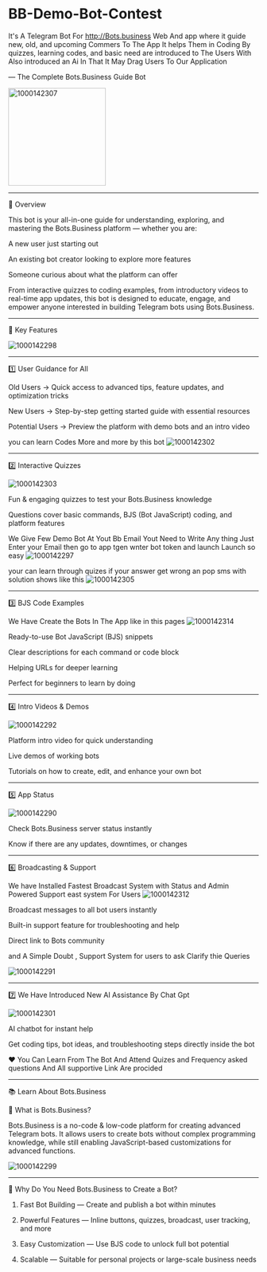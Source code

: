 # BB-Demo-Bot-Contest
It's A Telegram Bot For http://Bots.business Web And app where it guide new, old, and upcoming Commers To The App It helps Them in Coding By quizzes, learning codes, and basic need are introduced to The Users With Also introduced an Ai In That It May Drag  Users To Our Application 


 — The Complete Bots.Business Guide Bot
 
<img width="196" height="196" alt="1000142307" src="https://github.com/user-attachments/assets/92e1b4ab-86bb-43a5-ba36-59b3c0659cc9" />



---

📌 Overview

This bot is your all-in-one guide for understanding, exploring, and mastering the Bots.Business platform — whether you are:

A new user just starting out

An existing bot creator looking to explore more features

Someone curious about what the platform can offer


From interactive quizzes to coding examples, from introductory videos to real-time app updates, this bot is designed to educate, engage, and empower anyone interested in building Telegram bots using Bots.Business.


---

🔹 Key Features

![1000142298](https://github.com/user-attachments/assets/eaca1659-2231-4906-9a6a-a0be40067e68)

---

1️⃣ User Guidance for All


Old Users → Quick access to advanced tips, feature updates, and optimization tricks

New Users → Step-by-step getting started guide with essential resources

Potential Users → Preview the platform with demo bots and an intro video

you can learn Codes More and more by this bot
![1000142302](https://github.com/user-attachments/assets/22f09cf2-03f9-49c1-937f-2e392108fb46)


---

2️⃣ Interactive Quizzes

![1000142303](https://github.com/user-attachments/assets/bb6b22bd-b447-42b0-92f3-3dab123fcaab)


Fun & engaging quizzes to test your Bots.Business knowledge

Questions cover basic commands, BJS (Bot JavaScript) coding, and platform features

We Give Few Demo Bot At Yout Bb Email Yout Need to Write Any thing Just Enter your Email then go to app tgen wnter bot token and launch Launch so easy ![1000142297](https://github.com/user-attachments/assets/1fa724fa-6460-4c68-8025-0d38dd39b1a9)



 your can learn through quizes if your answer get wrong an pop sms with solution shows like this 
 ![1000142305](https://github.com/user-attachments/assets/d7a55c4d-06d1-476b-a3e6-ae983fdb7f7f)



---

3️⃣ BJS Code Examples

We Have Create the Bots In The App like in this pages
![1000142314](https://github.com/user-attachments/assets/93941f29-b053-41d6-a58a-644557290335)


Ready-to-use Bot JavaScript (BJS) snippets

Clear descriptions for each command or code block

Helping URLs for deeper learning

Perfect for beginners to learn by doing



---

4️⃣ Intro Videos & Demos

![1000142292](https://github.com/user-attachments/assets/1e44033d-3aac-4908-882c-06eb888709d9)


Platform intro video for quick understanding

Live demos of working bots

Tutorials on how to create, edit, and enhance your own bot



---

5️⃣ App Status

![1000142290](https://github.com/user-attachments/assets/4e3f6406-2997-49e2-983a-c161d58699ca)


Check Bots.Business server status instantly

Know if there are any updates, downtimes, or changes



---

6️⃣ Broadcasting & Support

We have Installed Fastest Broadcast System with Status and Admin Powered Support east system For Users
![1000142312](https://github.com/user-attachments/assets/09d535bf-fa72-483a-974e-0b339679e065)



Broadcast messages to all bot users instantly

Built-in support feature for troubleshooting and help

Direct link to Bots  community

and A Simple Doubt , Support System for users to ask Clarify thie Queries 

![1000142291](https://github.com/user-attachments/assets/149c3137-fff3-46ab-9c30-9e854f4c48e9)



---

7️⃣ We Have Introduced New AI Assistance By Chat Gpt

![1000142301](https://github.com/user-attachments/assets/2985e181-a0d5-40e9-82c6-a4cccedc7e0d)


 AI chatbot for instant help

Get coding tips, bot ideas, and troubleshooting steps directly inside the bot

♥️ You Can Learn From The Bot And Attend Quizes and Frequency asked questions And All supportive Link Are procided

---

📚 Learn About Bots.Business


🔹 What is Bots.Business?

Bots.Business is a no-code & low-code platform for creating advanced Telegram bots.
It allows users to create bots without complex programming knowledge, while still enabling JavaScript-based customizations for advanced functions.

![1000142299](https://github.com/user-attachments/assets/2f89e8ea-174b-47d1-867a-b708bdd169e5)


---

🔹 Why Do You Need Bots.Business to Create a Bot?

1. Fast Bot Building — Create and publish a bot within minutes


2. Powerful Features — Inline buttons, quizzes, broadcast, user tracking, and more


3. Easy Customization — Use BJS code to unlock full bot potential


4. Scalable — Suitable for personal projects or large-scale business needs
